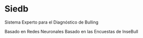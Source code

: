# Siedb
Sistema Experto para el Diagnóstico de Bulling

Basado en Redes Neuronales
Basado en las Encuestas de InseBull
